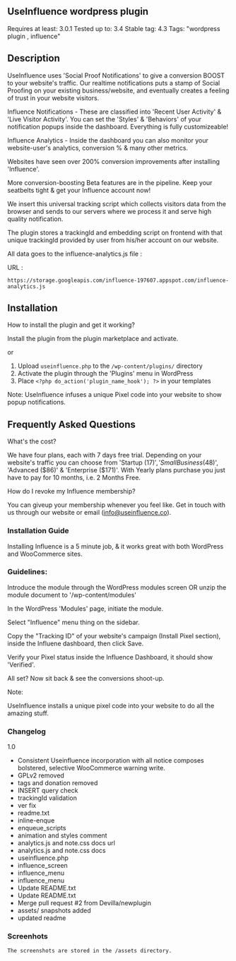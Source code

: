 ## UseInfluence wordpress plugin

Requires at least: 3.0.1
Tested up to: 3.4
Stable tag: 4.3
Tags: "wordpress plugin , influence"


## Description

UseInfluence uses 'Social Proof Notifications' to give a conversion BOOST to your website's traffic. Our realtime notifications puts a stamp of Social Proofing on your existing business/website, and eventually creates a feeling of trust in your website visitors.

Influence Notifications - These are classified into 'Recent User Activity' & 'Live Visitor Activity'. You can set the 'Styles' & 'Behaviors' of your notification popups inside the dashboard. Everything is fully customizeable!

Influence Analytics - Inside the dashboard you can also monitor your website-user's analytics, conversion % & many other metrics.

Websites have seen over 200% conversion improvements after installing 'Influence'.

More conversion-boosting Beta features are in the pipeline. Keep your seatbelts tight & get your Influence account now!

We insert this universal tracking script which collects visitors data from the browser and sends to our servers where we process it and serve high quality notification.

The plugin stores a trackingId and embedding script on frontend with that unique trackingId provided by user from his/her account on our website.

All data goes to the influence-analytics.js file :

URL :

`` https://storage.googleapis.com/influence-197607.appspot.com/influence-analytics.js ``


## Installation

How to install the plugin and get it working?

Install the plugin from the plugin marketplace and activate.

or

1. Upload `useinfluence.php` to the `/wp-content/plugins/` directory
2. Activate the plugin through the 'Plugins' menu in WordPress
3. Place `<?php do_action('plugin_name_hook'); ?>` in your templates

Note:
UseInfluence infuses a unique Pixel code into your website to show popup notifications.

## Frequently Asked Questions

What's the cost?

We have four plans, each with 7 days free trial. Depending on your website's traffic you can choose from 'Startup ($17)', 'Small Business ($48)', 'Advanced ($86)' & 'Enterprise ($171)'.
With Yearly plans purchase you just have to pay for 10 months, i.e. 2 Months Free.


 How do I revoke my Influence membership?

You can giveup your membership whenever you feel like. Get in touch with us through our website or email (info@useinfluence.co).


### Installation Guide

Installing Influence is a 5 minute job, & it works great with both WordPress and WooCommerce sites.


### Guidelines:

Introduce the module through the WordPress modules screen OR unzip the module document to '/wp-content/modules'

In the WordPress 'Modules' page, initiate the module.

Select "Influence" menu thing on the sidebar.

Copy the "Tracking ID" of your website's campaign (Install Pixel section), inside the Influene dashboard, then click Save.

Verify your Pixel status inside the Influence Dashboard, it should show 'Verified'.

All set? Now sit back & see the conversions shoot-up.

Note:

UseInfluence installs a unique pixel code into your website to do all the amazing stuff.

### Changelog

 1.0
* Consistent Useinfluence incorporation with all notice composes bolstered, selective WooCommerce warning write.
* GPLv2 removed
* tags and donation removed
* INSERT query check
* trackingId validation
* ver fix
* readme.txt
* inline-enque
* enqueue_scripts
* animation and styles comment
* analytics.js and note.css docs url
* analytics.js and note.css docs
* useinfluence.php
* influence_screen
* influence_menu
* influence_menu
* Update README.txt
* Update README.txt
* Merge pull request #2 from Devilla/newplugin
* assets/ snapshots added
* updated readme


### Screenhots

    The screenshots are stored in the /assets directory.
